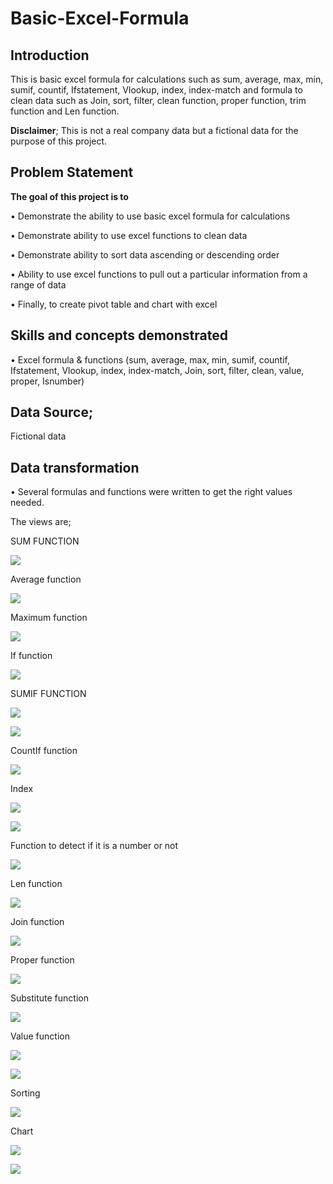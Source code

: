 # Basic-Excel-Formula

## Introduction

This is basic excel formula for calculations such as sum, average, max, min, sumif, countif, Ifstatement, Vlookup, index, index-match and formula to clean data such as Join, sort, filter, clean function, proper function, trim function and Len function.

**Disclaimer**; This is not a real company data but a fictional data for the purpose of this project.

## Problem Statement

**The goal of this project is to**

•	Demonstrate the ability to use basic excel formula for calculations

•	Demonstrate ability to use excel functions to clean data

•	Demonstrate ability to sort data ascending or descending order

•	Ability to use excel functions to pull out a particular information from a range of data

•	Finally, to create pivot table and chart with excel

## Skills and concepts demonstrated

•	Excel formula & functions (sum, average, max, min, sumif, countif, Ifstatement, Vlookup, index, index-match, Join, sort, filter, clean, value, proper, Isnumber)

## Data Source;
Fictional data

## Data transformation 
•	Several formulas and functions were written to get the right values needed.

 The views are;

 SUM FUNCTION

 ![](Sum.png)

 Average function

 ![](Average.png)

 Maximum function

 ![](Max.png)

If function

![](IF.png)

SUMIF FUNCTION

![](Sumif.png)

![](SUMIF@.png)

CountIf function 

![](CountIF.png)

Index 

![](Index.png)

![](IndexMatch.png)

Function to detect if it is a number or not

![](ISnumber.png)

Len function

![](LEN.png)

Join function 

![](Join.png)

Proper function 

![](PROPER.png)

Substitute function 

![](Subst.png)

Value function 

![](VALUE.png)

![](VALUE@.png)
 

Sorting

![](SORTING.png)

Chart

![](CHART.png)

![](PivotChart.png)
























